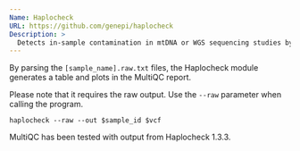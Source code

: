 ```yaml
---
Name: Haplocheck
URL: https://github.com/genepi/haplocheck
Description: >
  Detects in-sample contamination in mtDNA or WGS sequencing studies by analyzing the mitchondrial content.
---
```


By parsing the `[sample_name].raw.txt` files, the Haplocheck module generates a table and plots in the MultiQC report.

Please note that it requires the raw output. Use the `--raw` parameter when calling the program.

`haplocheck --raw --out $sample_id $vcf`

MultiQC has been tested with output from Haplocheck 1.3.3.
